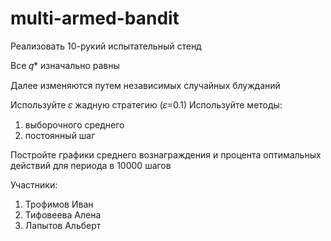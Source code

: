 # multi-armed-bandit
Реализовать 10-рукий испытательный стенд

Все 𝑞* изначально равны

Далее изменяются путем независимых случайных блужданий

Используйте 𝜀 жадную стратегию (𝜀=0.1)
Используйте методы: 
  1) выборочного среднего
  2) постоянный шаг

Постройте графики среднего вознаграждения и процента оптимальных действий для периода в 10000 шагов

Участники:
  1) Трофимов Иван
  2) Тифовеева Алена
  3) Лапытов Альберт
